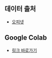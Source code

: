 ## 데이터 출처

- [오피넷](https://www.opinet.co.kr/)

## Google Colab 

- [링크 바로가기](https://colab.research.google.com/github/teddylee777/data-exam/blob/main/01-%EC%9C%A0%EA%B0%80%EC%A0%95%EB%B3%B4/%EC%9C%A0%EA%B0%80%EC%A0%95%EB%B3%B4_%EB%8D%B0%EC%9D%B4%ED%84%B0%EB%B6%84%EC%84%9D.ipynb)
